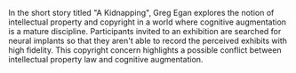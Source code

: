 ---
---

In the short story titled "A Kidnapping", Greg Egan explores the notion of intellectual property and copyright in a world where cognitive augmentation is a mature discipline. Participants invited to an exhibition are searched for neural implants so that they aren't able to record the perceived exhibits with high fidelity. This copyright concern highlights a possible conflict between intellectual property law and cognitive augmentation.
